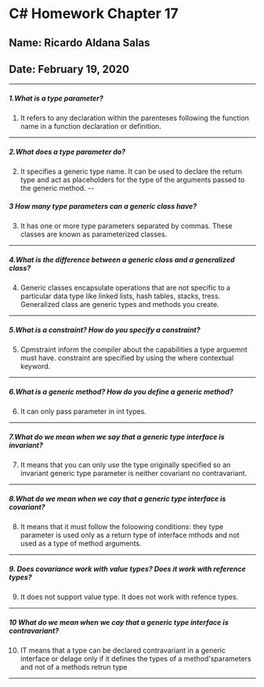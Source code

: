 # C# Homework Chapter 17
## Name: Ricardo Aldana Salas
## Date: February 19, 2020
---

##### 1.What is a type parameter?
1.  It refers to any declaration within the parenteses following the function name in a function declaration or definition.
---
##### 2.What does a type parameter do?
2. It specifies a generic type name. It can be used to declare the return type and act as placeholders for the type of the arguments passed to the generic method.
--
##### 3 How many type parameters can a generic class have?
3. It has one or more type parameters separated by commas. These classes are known as parameterized classes.
---
##### 4.What is the difference between a generic class and a generalized class?
4. Generic classes encapsulate operations that are not specific to a particular data type like linked lists, hash tables, stacks, tress. Generalized class are generic types and methods you create.
---
##### 5.What is a constraint? How do you specify a constraint?
5. Cpmstraint inform the compiler about the capabilities a type arguemnt must have. constraint are specified by using the where contextual keyword.
---
##### 6.What is a generic method? How do you define a generic method?
6. It can only pass parameter in int types.
---
##### 7.What do we mean when we say that a generic type interface is invariant?
7. It means that you can only use the type originally specified so an invariant generic type parameter is neither covariant no contravariant.
---
##### 8.What do we mean when we cay that a generic type interface is covariant?
8. It means that it must follow the foloowing conditions: they type parameter is used only as a return type of interface mthods and not used as a type of method arguments.
---
##### 9. Does covariance work with value types? Does it work with reference types?
9. It does not support value type. It does not work with refence types.
---
##### 10 What do we mean when we cay that a generic type interface is contravariant?
10. IT means that a type can be declared contravariant in a generic interface or delage only if it defines the types of a method'sparameters and not of a methods retrun type 
---
